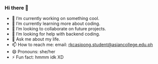 ### Hi there 👋

<!--
**ricacasipong/ricacasipong** is a ✨ _special_ ✨ repository because its `README.md` (this file) appears on your GitHub profile.

Here are some ideas to get you started: -->

- 🔭 I’m currently working on something cool.
- 🌱 I’m currently learning more about coding.
- 👯 I’m looking to collaborate on future projects.
- 🤔 I’m looking for help with backend coding.
- 💬 Ask me about my life.
- 📫 How to reach me: email: rkcasipong.student@asiancollege.edu.ph
- 😄 Pronouns: she/her
- ⚡ Fun fact: hmmm idk XD

